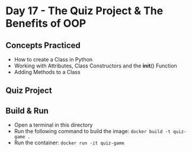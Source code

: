 # Day 17 - The Quiz Project & The Benefits of OOP
## Concepts Practiced
- How to create a Class in Python
- Working with Attributes, Class Constructors and the __init__() Function
- Adding Methods to a Class
## Quiz Project
## Build & Run 
- Open a terminal in this directory
- Run the following command to build the image:
```docker build -t quiz-game .```
- Run the container:
```docker run -it quiz-game```